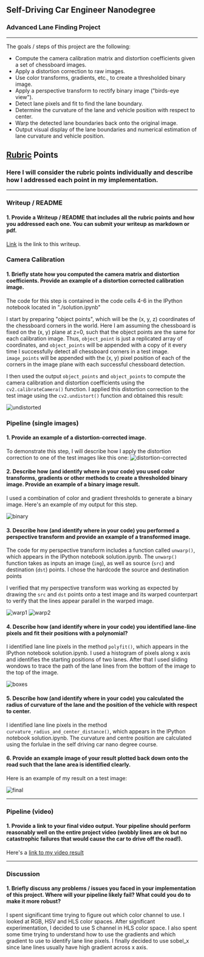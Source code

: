 ## Self-Driving Car Engineer Nanodegree

### Advanced Lane Finding Project

---

The goals / steps of this project are the following:

* Compute the camera calibration matrix and distortion coefficients given a set of chessboard images.
* Apply a distortion correction to raw images.
* Use color transforms, gradients, etc., to create a thresholded binary image.
* Apply a perspective transform to rectify binary image ("birds-eye view").
* Detect lane pixels and fit to find the lane boundary.
* Determine the curvature of the lane and vehicle position with respect to center.
* Warp the detected lane boundaries back onto the original image.
* Output visual display of the lane boundaries and numerical estimation of lane curvature and vehicle position.

[//]: # (Image References)

[undistorted]: ./output_images/undistorted.jpg "Undistorted"
[distortion-corrected]: ./output_images/distortion-corrected.jpg "Distortion Corrected"
[binary]: ./output_images/binary.jpg "Binary"
[warp1]: ./output_images/warp1.jpg "Warp1"
[warp2]: ./output_images/warp2.jpg "Warp2"
[boxes]: ./output_images/boxes.jpg "Boxes"
[final]: ./output_images/final.jpg "Final"
[image6]: ./examples/example_output.jpg "Output"
[video1]: ./project_video.mp4 "Video"

## [Rubric](https://review.udacity.com/#!/rubrics/571/view) Points

### Here I will consider the rubric points individually and describe how I addressed each point in my implementation.  

---

### Writeup / README

#### 1. Provide a Writeup / README that includes all the rubric points and how you addressed each one.  You can submit your writeup as markdown or pdf.
[Link](https://github.com/anilmuthineni/CarND-Advanced-Lane-Lines/blob/master/writeup.md) is the link to this writeup.


### Camera Calibration

#### 1. Briefly state how you computed the camera matrix and distortion coefficients. Provide an example of a distortion corrected calibration image.

The code for this step is contained in the code cells 4-6 in the IPython notebook located in "./solution.ipynb"

I start by preparing "object points", which will be the (x, y, z) coordinates of the chessboard corners in the world. Here I am assuming the chessboard is fixed on the (x, y) plane at z=0, such that the object points are the same for each calibration image.  Thus, `object_point` is just a replicated array of coordinates, and `object_points` will be appended with a copy of it every time I successfully detect all chessboard corners in a test image.  `image_points` will be appended with the (x, y) pixel position of each of the corners in the image plane with each successful chessboard detection.  

I then used the output `object_points` and `object_points` to compute the camera calibration and distortion coefficients using the `cv2.calibrateCamera()` function.  I applied this distortion correction to the test image using the `cv2.undistort()` function and obtained this result: 

![undistorted][undistorted]

### Pipeline (single images)

#### 1. Provide an example of a distortion-corrected image.

To demonstrate this step, I will describe how I apply the distortion correction to one of the test images like this one:
![distortion-corrected][distortion-corrected]

#### 2. Describe how (and identify where in your code) you used color transforms, gradients or other methods to create a thresholded binary image.  Provide an example of a binary image result.

I used a combination of color and gradient thresholds to generate a binary image.  Here's an example of my output for this step.

![binary][binary]

#### 3. Describe how (and identify where in your code) you performed a perspective transform and provide an example of a transformed image.

The code for my perspective transform includes a function called `unwarp()`, which appears in the IPython notebook solution.ipynb. The `unwarp()` function takes as inputs an image (`img`), as well as source (`src`) and destination (`dst`) points.  I chose the hardcode the source and destination points

I verified that my perspective transform was working as expected by drawing the `src` and `dst` points onto a test image and its warped counterpart to verify that the lines appear parallel in the warped image.

![warp1][warp1]
![warp2][warp2]

#### 4. Describe how (and identify where in your code) you identified lane-line pixels and fit their positions with a polynomial?

I identified lane line pixels in the method `polyfit()`, which appears in the IPython notebook solution.ipynb.
I used a histogram of pixels along x axis and identifies the starting positions of two lanes. After that I used sliding wondows to trace the path of the lane lines from the bottom of the image to the top of the image.

![boxes][boxes]

#### 5. Describe how (and identify where in your code) you calculated the radius of curvature of the lane and the position of the vehicle with respect to center.

I identified lane line pixels in the method `curvature_radius_and_center_distance()`, which appears in the IPython notebook solution.ipynb. The curvature and centre position are calculated using the forlulae in the self driving car nano degree course.

#### 6. Provide an example image of your result plotted back down onto the road such that the lane area is identified clearly.

Here is an example of my result on a test image:

![final][final]


---

### Pipeline (video)

#### 1. Provide a link to your final video output.  Your pipeline should perform reasonably well on the entire project video (wobbly lines are ok but no catastrophic failures that would cause the car to drive off the road!).

Here's a [link to my video result](./project_video_output.mp4)

---

### Discussion

#### 1. Briefly discuss any problems / issues you faced in your implementation of this project.  Where will your pipeline likely fail?  What could you do to make it more robust?

I spent significant time trying to figure out which color channel to use. I looked at RGB, HSV and HLS color spaces. After significant experimentation, I decided to use S channel in HLS color space. I also spent some time trying to understand how to use the gradients and which gradient to use to identify lane line pixels. I finally decided to use sobel_x since lane lines usually have high gradient across x axis.
